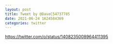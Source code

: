 ```yaml
--- 
layout: post 
title: Tweet by @DaveC54737785 
date: 2021-06-24 1624584369 
categories: twitter 
--- 
```

https://twitter.com/o/status/1408235008964411395